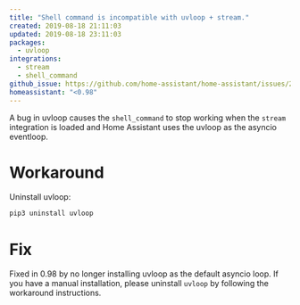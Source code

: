 ```yaml
---
title: "Shell command is incompatible with uvloop + stream."
created: 2019-08-18 21:11:03
updated: 2019-08-18 23:11:03
packages:
  - uvloop
integrations:
  - stream
  - shell_command
github_issue: https://github.com/home-assistant/home-assistant/issues/22999
homeassistant: "<0.98"
---
```


A bug in uvloop causes the `shell_command` to stop working when the `stream` integration is loaded and Home Assistant uses the uvloop as the asyncio eventloop.

# Workaround

Uninstall uvloop:

```bash
pip3 uninstall uvloop
```

# Fix

Fixed in 0.98 by no longer installing uvloop as the default asyncio loop. If you have a manual installation, please uninstall `uvloop` by following the workaround instructions.

